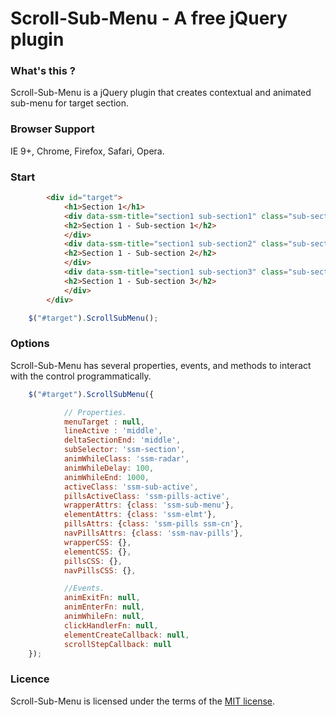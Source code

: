 # Scroll-Sub-Menu - A free jQuery plugin

### What's this ?

Scroll-Sub-Menu is a jQuery plugin that creates contextual and animated sub-menu for target section.

### Browser Support

IE 9+, Chrome, Firefox, Safari, Opera.

### Start

```html
		<div id="target">
			<h1>Section 1</h1>
			<div data-ssm-title="section1 sub-section1" class="sub-section ssm-section">
			<h2>Section 1 - Sub-section 1</h2>
			</div>
			<div data-ssm-title="section1 sub-section2" class="sub-section ssm-section">
			<h2>Section 1 - Sub-section 2</h2>
			</div>
			<div data-ssm-title="section1 sub-section3" class="sub-section ssm-section">
			<h2>Section 1 - Sub-section 3</h2>
			</div>
		</div>
```

```javascript
    $("#target").ScrollSubMenu();
```

### Options

Scroll-Sub-Menu has several properties, events, and methods to interact with the control programmatically.

```javascript
	$("#target").ScrollSubMenu({

	        // Properties.
		    menuTarget : null,
            lineActive : 'middle',
            deltaSectionEnd: 'middle',
            subSelector: 'ssm-section',
            animWhileClass: 'ssm-radar',
            animWhileDelay: 100,
            animWhileEnd: 1000,
            activeClass: 'ssm-sub-active',
            pillsActiveClass: 'ssm-pills-active',
            wrapperAttrs: {class: 'ssm-sub-menu'},
            elementAttrs: {class: 'ssm-elmt'},
            pillsAttrs: {class: 'ssm-pills ssm-cn'},
            navPillsAttrs: {class: 'ssm-nav-pills'},
            wrapperCSS: {},
            elementCSS: {},
            pillsCSS: {},
            navPillsCSS: {},

            //Events.
            animExitFn: null,
            animEnterFn: null,
            animWhileFn: null,
            clickHandlerFn: null,
            elementCreateCallback: null,
            scrollStepCallback: null
	});
```

### Licence

Scroll-Sub-Menu is licensed under the terms of the [MIT license](http://roundsliderui.com/licence.html "roundSlider - MIT licence").

